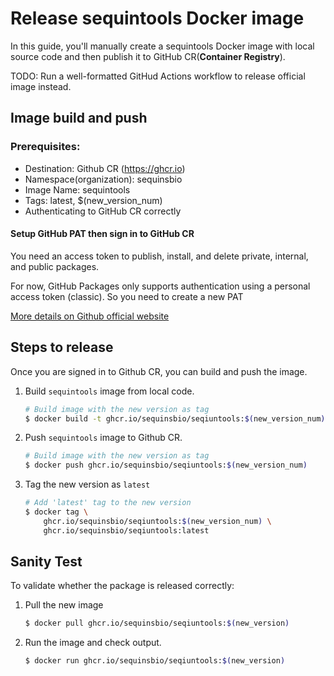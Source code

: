 # Release sequintools Docker image

In this guide, you'll manually create a sequintools Docker image with local source code and then publish it to GitHub CR(**Container Registry**).

TODO: Run a well-formatted GitHud Actions workflow to release official image instead.

## Image build and push

### Prerequisites:

 - Destination: Github CR (https://ghcr.io)
 - Namespace(organization): sequinsbio
 - Image Name: sequintools
 - Tags: latest, $(new_version_num)
 - Authenticating to GitHub CR correctly

#### Setup GitHub PAT then sign in to GitHub CR

You need an access token to publish, install, and delete private, internal, and public packages.

For now, GitHub Packages only supports authentication using a personal access token (classic). So you need to create a new PAT

[More details on Github official website](https://docs.github.com/en/packages/working-with-a-github-packages-registry/working-with-the-container-registry#authenticating-with-a-personal-access-token-classic)

## Steps to release

Once you are signed in to Github CR, you can build and push the image.

  1. Build `sequintools` image from local code.

        ```bash
        # Build image with the new version as tag
        $ docker build -t ghcr.io/sequinsbio/seqiuntools:$(new_version_num) .
        ```
  1. Push `sequintools` image to Github CR.

        ```bash
        # Build image with the new version as tag
        $ docker push ghcr.io/sequinsbio/seqiuntools:$(new_version_num)
        ```
1. Tag the new version as `latest`

    ```bash
    # Add 'latest' tag to the new version
    $ docker tag \
        ghcr.io/sequinsbio/seqiuntools:$(new_version_num) \
        ghcr.io/sequinsbio/seqiuntools:latest
    ```


## Sanity Test

To validate whether the package is released correctly:

1. Pull the new image

    ```bash
    $ docker pull ghcr.io/sequinsbio/seqiuntools:$(new_version)
    ```

1. Run the image and check output.

    ```bash
    $ docker run ghcr.io/sequinsbio/seqiuntools:$(new_version)
    ```
